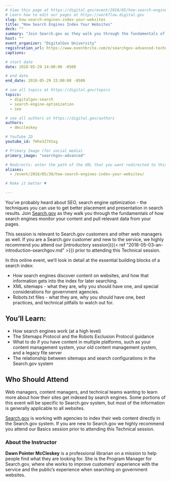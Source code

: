 ```yaml
---
# View this page at https://digital.gov/event/2018/05/how-search-engines-index-your-websites
# Learn how to edit our pages at https://workflow.digital.gov
slug: how-search-engines-index-your-websites
title: "How Search Engines Index Your Websites"
deck: ""
summary: "Join Search.gov as they walk you through the fundamentals of how search engines monitor your content and pull relevant data from your pages."
host: ""
event_organizer: "DigitalGov University"
registration_url: https://www.eventbrite.com/e/searchgov-advanced-technical-registration-45389884366
captions: 

# start date
date: 2018-05-29 14:00:00 -0500

# end date
end_date: 2018-05-29 15:00:00 -0500

# see all topics at https://digital.gov/topics
topics: 
  - digitalgov-search
  - search-engine-optimization
  - seo

# see all authors at https://digital.gov/authors
authors: 
  - dmccleskey

# YouTube ID
youtube_id: THhe3Z7XSxg

# Primary Image (for social media)
primary_image: "searchgov-advanced"

# Redirects: enter the path of the URL that you want redirected to this page
aliases: 
  - /event/2018/05/30/how-search-engines-index-your-websites/

# Make it better ♥

---
```


You’ve probably heard about SEO, search engine optimization - the techniques you can use to get better placement and presentation in search results. Join [Search.gov](https://search.gov/) as they walk you through the fundamentals of how search engines monitor your content and pull relevant data from your pages.

This session is relevant to Search.gov customers and other web managers as well. If you are a Search.gov customer and new to the service, we highly recommend you attend our [introductory session]({{< ref "2018-05-03-an-introduction-searchgov.md" >}}) prior to attending this Technical session.

In this online event, we’ll look in detail at the essential building blocks of a search index:

- How search engines discover content on websites, and how that information gets into the index for later searching.
- XML sitemaps - what they are, why you should have one, and special considerations for government agencies.
- Robots.txt files - what they are, why you should have one, best practices, and technical pitfalls to watch out for.

## You’ll Learn:

- How search engines work (at a high level)
- The Sitemaps Protocol and the Robots Exclusion Protocol guidance
- What to do if you have content in multiple platforms, such as your content management system, your old content management system, and a legacy file server
- The relationship between sitemaps and search configurations in the Search.gov system

## Who Should Attend

Web managers, content managers, and technical teams wanting to learn more about how their sites get indexed by search engines. Some portions of this event will be specific to Search.gov system, but most of the information is generally applicable to all websites.

[Search.gov](https://search.gov/) is working with agencies to index their web content directly in the Search.gov system. If you are new to Search.gov we highly recommend you attend our Basics session prior to attending this Technical session.

### About the Instructor

**Dawn Pointer McCleskey** is a professional librarian on a mission to help people find what they are looking for. She is the Program Manager for Search.gov, where she works to improve customers’ experience with the service and the public’s experience when searching on government websites.
